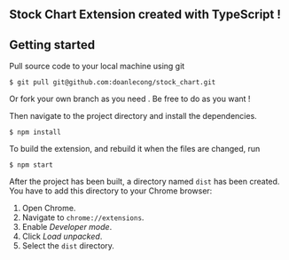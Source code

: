 ## Stock Chart Extension created with TypeScript !
## Getting started

Pull source code to your local machine using git 

```
$ git pull git@github.com:doanlecong/stock_chart.git
```
Or fork your own branch as you need . Be free to do as you want !

Then navigate to the project directory and install the dependencies.

```
$ npm install
```

To build the extension, and rebuild it when the files are changed, run

```
$ npm start
```

After the project has been built, a directory named `dist` has been created. You have to add this directory to your Chrome browser:

1. Open Chrome.
2. Navigate to `chrome://extensions`.
3. Enable _Developer mode_.
4. Click _Load unpacked_.
5. Select the `dist` directory.
